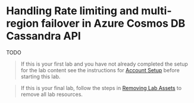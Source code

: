 # Handling Rate limiting and multi-region failover in Azure Cosmos DB Cassandra API

TODO

> If this is your first lab and you have not already completed the setup for the lab content see the instructions for [Account Setup](00-account_setup.md) before starting this lab.


> If this is your final lab, follow the steps in [Removing Lab Assets](07-cleaning_up.md) to remove all lab resources.
